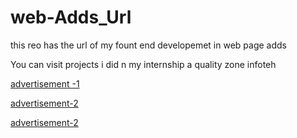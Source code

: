 # web-Adds_Url
this reo has the url of my fount end developemet in web page adds

You can visit projects i did n my internship a quality zone infoteh

[advertisement -1](https://www.qzdemo.in/anandhproject/whatsapp-marketting/whatsappmarkering.php)

[advertisement-2](https://www.qzdemo.in/anandhproject/msoffice-ai/msoffice.php)

[advertisement-2](https://www.qzdemo.in/anandhproject/whatsapp-masterclass/index.php)
